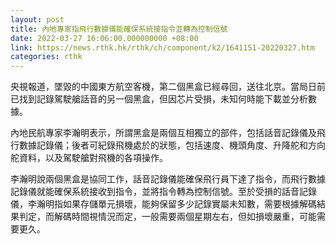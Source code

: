 ```yaml
---
layout: post
title: 內地專家指飛行數據儀能確保系統接指令並轉為控制信號
date: 2022-03-27 16:06:00.000000000 +08:00
link: https://news.rthk.hk/rthk/ch/component/k2/1641151-20220327.htm
categories: rthk
---
```


央視報道，墜毀的中國東方航空客機，第二個黑盒已經尋回，送往北京。當局日前已找到記錄駕駛艙話音的另一個黑盒，但因芯片受損，未知何時能下載並分析數據。

內地民航專家李瀚明表示，所謂黑盒是兩個互相獨立的部件，包括話音記錄儀及飛行數據記錄儀；後者可紀錄飛機處於的狀態，包括速度、機頭角度、升降舵和方向舵資料，以及駕駛艙對飛機的各項操作。

李瀚明說兩個黑盒是協同工作，話音記錄儀能確保飛行員下達了指令，而飛行數據記錄儀就能確保系統接收到指令，並將指令轉為控制信號。至於受損的話音記錄儀，李瀚明指如果存儲單元損壞，能夠保留多少記錄實屬未知數，需要根據解碼結果判定，而解碼時間視情況而定，一般需要兩個星期左右，但如損壞嚴重，可能需要更久。
